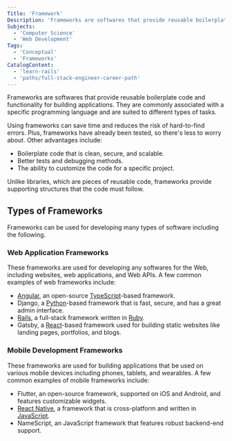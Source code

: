 ```yaml
---
Title: 'Framework'
Description: 'Frameworks are softwares that provide reusable boilerplate code and functionality for building applications.'
Subjects:
  - 'Computer Science'
  - 'Web Development'
Tags:
  - 'Conceptual'
  - 'Frameworks'
CatalogContent:
  - 'learn-rails'
  - 'paths/full-stack-engineer-career-path'
---
```


<link rel="canonical" href="https://www.codecademy.com/resources/blog/what-is-a-framework/" />

Frameworks are softwares that provide reusable boilerplate code and functionality for building applications. They are commonly associated with a specific programming language and are suited to different types of tasks.

Using frameworks can save time and reduces the risk of hard-to-find errors. Plus, frameworks have already been tested, so there's less to worry about. Other advantages include:

- Boilerplate code that is clean, secure, and scalable.
- Better tests and debugging methods.
- The ability to customize the code for a specific project.

Unlike libraries, which are pieces of reusable code, frameworks provide supporting structures that the code must follow.

## Types of Frameworks

Frameworks can be used for developing many types of software including the following.

### Web Application Frameworks

These frameworks are used for developing any softwares for the Web, including websites, web applications, and Web APIs. A few common examples of web frameworks include:

- [Angular](https://www.codecademy.com/resources/docs/general/angular), an open-source [TypeScript](https://www.codecademy.com/resources/docs/typescript)-based framework.
- Django, a [Python](https://www.codecademy.com/resources/docs/python)-based framework that is fast, secure, and has a great admin interface.
- [Rails](https://www.codecademy.com/resources/docs/general/ruby-on-rails), a full-stack framework written in [Ruby](https://www.codecademy.com/resources/docs/ruby).
- Gatsby, a [React](https://www.codecademy.com/resources/docs/react)-based framework used for building static websites like landing pages, portfolios, and blogs.

### Mobile Development Frameworks

These frameworks are used for building applications that be used on various mobile devices including phones, tablets, and wearables. A few common examples of mobile frameworks include:

- Flutter, an open-source framework, supported on iOS and Android, and features customizable widgets.
- [React Native](https://www.codecademy.com/resources/docs/general/react-native), a framework that is cross-platform and written in [JavaScript](https://www.codecademy.com/resources/docs/javascript).
- NameScript, an JavaScript framework that features robust backend-end support.
